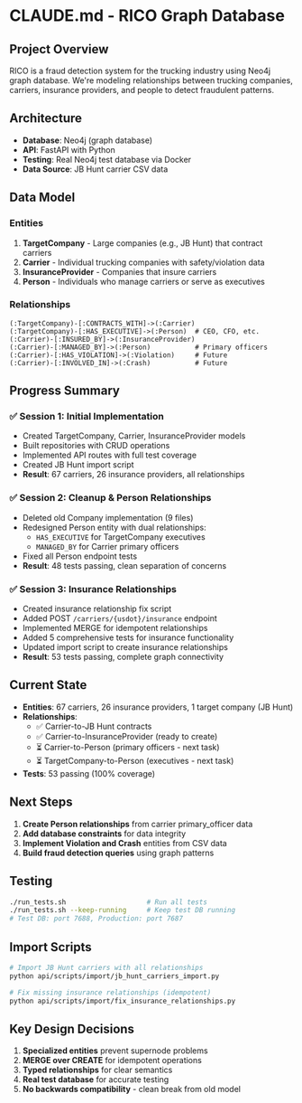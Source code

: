 # CLAUDE.md - RICO Graph Database

## Project Overview
RICO is a fraud detection system for the trucking industry using Neo4j graph database. We're modeling relationships between trucking companies, carriers, insurance providers, and people to detect fraudulent patterns.

## Architecture
- **Database**: Neo4j (graph database)
- **API**: FastAPI with Python
- **Testing**: Real Neo4j test database via Docker
- **Data Source**: JB Hunt carrier CSV data

## Data Model

### Entities
1. **TargetCompany** - Large companies (e.g., JB Hunt) that contract carriers
2. **Carrier** - Individual trucking companies with safety/violation data
3. **InsuranceProvider** - Companies that insure carriers
4. **Person** - Individuals who manage carriers or serve as executives

### Relationships
```
(:TargetCompany)-[:CONTRACTS_WITH]->(:Carrier)
(:TargetCompany)-[:HAS_EXECUTIVE]->(:Person)  # CEO, CFO, etc.
(:Carrier)-[:INSURED_BY]->(:InsuranceProvider)
(:Carrier)-[:MANAGED_BY]->(:Person)           # Primary officers
(:Carrier)-[:HAS_VIOLATION]->(:Violation)     # Future
(:Carrier)-[:INVOLVED_IN]->(:Crash)           # Future
```

## Progress Summary

### ✅ Session 1: Initial Implementation
- Created TargetCompany, Carrier, InsuranceProvider models
- Built repositories with CRUD operations
- Implemented API routes with full test coverage
- Created JB Hunt import script
- **Result**: 67 carriers, 26 insurance providers, all relationships

### ✅ Session 2: Cleanup & Person Relationships
- Deleted old Company implementation (9 files)
- Redesigned Person entity with dual relationships:
  - `HAS_EXECUTIVE` for TargetCompany executives
  - `MANAGED_BY` for Carrier primary officers
- Fixed all Person endpoint tests
- **Result**: 48 tests passing, clean separation of concerns

### ✅ Session 3: Insurance Relationships
- Created insurance relationship fix script
- Added POST `/carriers/{usdot}/insurance` endpoint
- Implemented MERGE for idempotent relationships
- Added 5 comprehensive tests for insurance functionality
- Updated import script to create insurance relationships
- **Result**: 53 tests passing, complete graph connectivity

## Current State
- **Entities**: 67 carriers, 26 insurance providers, 1 target company (JB Hunt)
- **Relationships**: 
  - ✅ Carrier-to-JB Hunt contracts
  - ✅ Carrier-to-InsuranceProvider (ready to create)
  - ⏳ Carrier-to-Person (primary officers - next task)
  - ⏳ TargetCompany-to-Person (executives - next task)
- **Tests**: 53 passing (100% coverage)

## Next Steps
1. **Create Person relationships** from carrier primary_officer data
2. **Add database constraints** for data integrity
3. **Implement Violation and Crash** entities from CSV data
4. **Build fraud detection queries** using graph patterns

## Testing
```bash
./run_tests.sh                    # Run all tests
./run_tests.sh --keep-running     # Keep test DB running
# Test DB: port 7688, Production: port 7687
```

## Import Scripts
```bash
# Import JB Hunt carriers with all relationships
python api/scripts/import/jb_hunt_carriers_import.py

# Fix missing insurance relationships (idempotent)
python api/scripts/import/fix_insurance_relationships.py
```

## Key Design Decisions
1. **Specialized entities** prevent supernode problems
2. **MERGE over CREATE** for idempotent operations
3. **Typed relationships** for clear semantics
4. **Real test database** for accurate testing
5. **No backwards compatibility** - clean break from old model